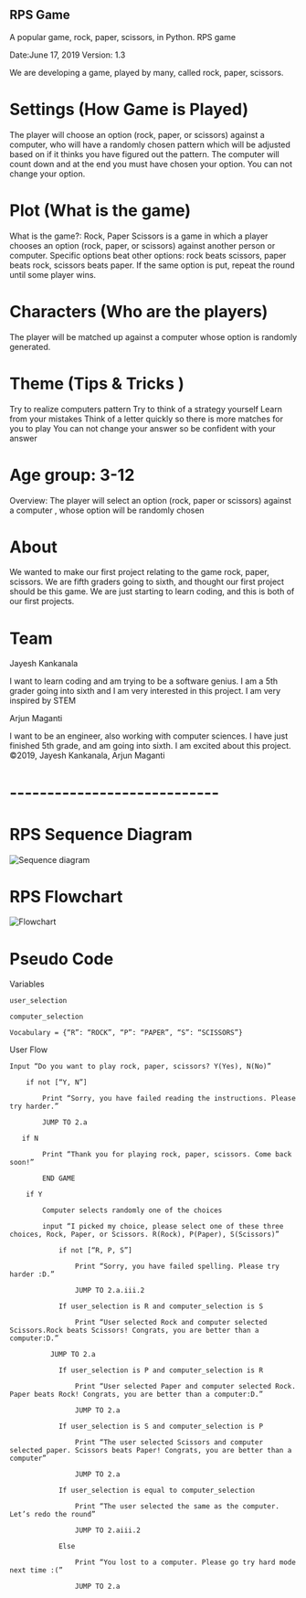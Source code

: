 ## RPS Game
A popular game, rock, paper, scissors, in Python.
RPS game 

Date:June 17, 2019
Version: 1.3


We are developing a game, played by many, called rock, paper, scissors.
# Settings (How Game is Played)
The player will choose an option (rock, paper, or scissors) against a computer, who will have a randomly chosen pattern which will be adjusted based on if it thinks you have figured out the pattern. The computer will count down and at the end you must have chosen your option. You can not change your option.

# Plot (What is the game)
What is the game?: Rock, Paper Scissors is a game in which a player chooses an option (rock, paper, or scissors) against another person or computer. Specific options beat other options: rock beats scissors, paper beats rock, scissors beats paper. If the same option is put, repeat the round until some player wins.

# Characters (Who are the players)
The player will be matched up against a computer whose option is randomly generated.


# Theme (Tips & Tricks )
Try to realize computers pattern 
Try to think of a strategy yourself
Learn from your mistakes
Think of a letter quickly so there is more matches for you to play
You can not change your answer so be confident with your answer






# Age group: 3-12
Overview: The player will select an option (rock, paper or scissors) against a computer , whose option will be randomly chosen






# About
We wanted to make our first project relating to the game rock, paper, scissors. We are fifth graders going to sixth, and thought our first project should be this game. We are just starting to learn coding, and this is both of our first projects.


# Team
Jayesh Kankanala

I want to learn coding and am trying to be a software genius.
I am a 5th grader going into sixth and I am very interested in this project.
I am very inspired by STEM

Arjun Maganti

I want to be an engineer, also working with computer sciences.
I have just finished 5th grade, and am going into sixth.
I am excited about this project.
©2019, Jayesh Kankanala, Arjun Maganti


# ----------------------------

# RPS Sequence Diagram

![Sequence diagram](/mermaid-diagram-20190611183727.svg)

# RPS Flowchart

![Flowchart](/mermaid-diagram-20190611182327.svg)

# Pseudo Code

Variables

    user_selection

    computer_selection

    Vocabulary = {“R”: “ROCK”, “P”: “PAPER”, “S”: “SCISSORS”}

User Flow

    Input “Do you want to play rock, paper, scissors? Y(Yes), N(No)”

        if not [“Y, N”] 

            Print “Sorry, you have failed reading the instructions. Please try harder.”

            JUMP TO 2.a
       
       if N 
            
            Print “Thank you for playing rock, paper, scissors. Come back soon!”
            
            END GAME
        
        if Y
            
            Computer selects randomly one of the choices
            
            input “I picked my choice, please select one of these three choices, Rock, Paper, or Scissors. R(Rock), P(Paper), S(Scissors)”
                
                if not [“R, P, S”] 
              
                    Print “Sorry, you have failed spelling. Please try harder :D.”
              
                    JUMP TO 2.a.iii.2
                
                If user_selection is R and computer_selection is S
                    
                    Print “User selected Rock and computer selected Scissors.Rock beats Scissors! Congrats, you are better than a computer:D.”
              
              JUMP TO 2.a
         
                If user_selection is P and computer_selection is R
              
                    Print “User selected Paper and computer selected Rock. Paper beats Rock! Congrats, you are better than a computer:D.”
              
                    JUMP TO 2.a
          
                If user_selection is S and computer_selection is P
                    
                    Print “The user selected Scissors and computer selected paper. Scissors beats Paper! Congrats, you are better than a computer”
              
                    JUMP TO 2.a
          
                If user_selection is equal to computer_selection
                    
                    Print “The user selected the same as the computer. Let’s redo the round”
              
                    JUMP TO 2.aiii.2
                
                Else  
                    
                    Print “You lost to a computer. Please go try hard mode next time :(” 
                    
                    JUMP TO 2.a





